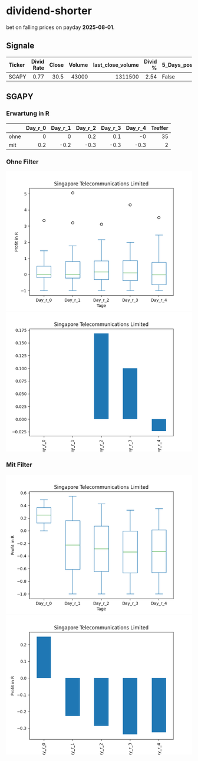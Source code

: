 # dividend-shorter

bet on falling prices on payday **2025-08-01**.

## Signale

| Ticker   |   Divid Rate |   Close |   Volume |   last_close_volume |   Divid % | 5_Days_pos   | above_SMA_50   |
|:---------|-------------:|--------:|---------:|--------------------:|----------:|:-------------|:---------------|
| SGAPY    |         0.77 |    30.5 |    43000 |             1311500 |      2.54 | False        | False          |

## SGAPY

### Erwartung in R
|      |   Day_r_0 |   Day_r_1 |   Day_r_2 |   Day_r_3 |   Day_r_4 |   Treffer |
|:-----|----------:|----------:|----------:|----------:|----------:|----------:|
| ohne |       0   |       0   |       0.2 |       0.1 |      -0   |        35 |
| mit  |       0.2 |      -0.2 |      -0.3 |      -0.3 |      -0.3 |         2 |

### Ohne Filter
![image info](./data/SGAPY_box_all.png)
![image info](./data/SGAPY_median_all.png)

### Mit Filter
![image info](./data/SGAPY_box_filtered.png)
![image info](./data/SGAPY_median_filtered.png)

